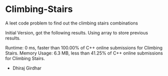 # Climbing-Stairs
A leet code problem to find out the climbing stairs combinations

Initial Version, got the following results.
Using array to store previous results.

Runtime: 0 ms, faster than 100.00% of C++ online submissions for Climbing Stairs.
Memory Usage: 6.3 MB, less than 41.25% of C++ online submissions for Climbing Stairs.

- Dhiraj Girdhar

